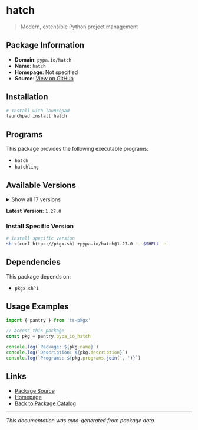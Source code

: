 # hatch

> Modern, extensible Python project management

## Package Information

- **Domain**: `pypa.io/hatch`
- **Name**: `hatch`
- **Homepage**: Not specified
- **Source**: [View on GitHub](https://github.com/pkgxdev/pantry/tree/main/projects/pypa.io/hatch/package.yml)

## Installation

```bash
# Install with launchpad
launchpad install hatch
```

## Programs

This package provides the following executable programs:

- `hatch`
- `hatchling`

## Available Versions

<details>
<summary>Show all 17 versions</summary>

- `1.27.0`, `1.26.3`, `1.26.2`, `1.26.1`, `1.26.0`
- `1.25.0`, `1.24.2`, `1.24.1`, `1.24.0`, `1.23.0`
- `1.22.5`, `1.22.4`, `1.22.3`, `1.22.2`, `1.22.1`
- `1.22.0`, `1.21.1`

</details>

**Latest Version**: `1.27.0`

### Install Specific Version

```bash
# Install specific version
sh <(curl https://pkgx.sh) +pypa.io/hatch@1.27.0 -- $SHELL -i
```

## Dependencies

This package depends on:

- `pkgx.sh^1`

## Usage Examples

```typescript
import { pantry } from 'ts-pkgx'

// Access this package
const pkg = pantry.pypa_io_hatch

console.log(`Package: ${pkg.name}`)
console.log(`Description: ${pkg.description}`)
console.log(`Programs: ${pkg.programs.join(', ')}`)
```

## Links

- [Package Source](https://github.com/pkgxdev/pantry/tree/main/projects/pypa.io/hatch/package.yml)
- [Homepage](#)
- [Back to Package Catalog](../package-catalog.md)

---

*This documentation was auto-generated from package data.*
